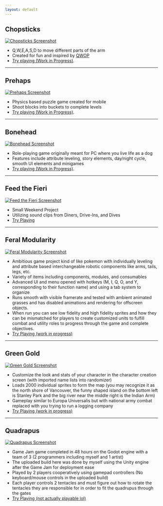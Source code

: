 ```yaml
---
layout: default
---
```


## Chopsticks

[![Chopsticks Screenshot](/assets/img/ChopsticksScreenshot.jpg)](./assets/unity/ChopsticksWebBuild/chopsticks.html)

* Q,W,E,A,S,D to move different parts of the arm
* Created for fun and inspired by [QWOP](http://www.foddy.net/Athletics.html)
* [Try playing (Work in Progress)](./assets/unity/ChopsticksWebBuild/chopsticks.html).

* * *

## Prehaps

[![Prehaps Screenshot](/assets/img/PrehapsScreenshot.jpg)](./assets/unity/PrehapsWebBuild/prehaps.html)

* Physics based puzzle game created for mobile
* Shoot blocks into buckets to complete levels
* [Try playing (Work in Progress)](./assets/unity/PrehapsWebBuild/prehaps.html).

* * *

## Bonehead

[![Bonehead Screenshot](/assets/img/BoneheadScreenshot.jpg)](./assets/unity/PrehapsWebBuild/bonehead.html)

* Role-playing game originally meant for PC where you live life as a dog
* Features include attribute leveling, story elements, day/night cycle, smooth UI elements and minigames
* [Try playing (Work in Progress)](./assets/unity/BoneheadWebBuild/bonehead.html).

* * *

## Feed the Fieri

[![Feed the Fieri Screenshot](/assets/img/FeedTheFieriScreenshot.jpg)](./assets/unity/FeedTheFieriWebBuild/feedthefieri.html)

* Small Weekend Project
* Utilizing sound clips from Diners, Drive-Ins, and Dives
* [Try Playing](./assets/unity/FeedTheFieriWebBuild/feedthefieri.html)

* * *

## Feral Modularity

[![Feral Modularity Screenshot](/assets/img/FeralModularityScreenshot.jpg)](./assets/unity/FeralModularityWebBuild/feralmodularity.html)

* Ambitious game project kind of like pokemon with individually leveling and attribute based interchangeable robotic components like arms, tails, legs, etc.
* Variety of items including components, modules, and consumables
* Advanced UI and menu opened with hotkeys (M, I, Q, O, and Y, corresponding to their function name) and using a tab system to organize
* Runs smooth with visible framerate and tested with ambient animated grasses and has disabled animations and rendering for offscreen objects.
* When run you can see low fidelity and high fidelity sprites and how they can be mismatched for players to create customized units to fulfill combat and utility roles to progress through the game and complete objectives.
* [Try Playing (work in progress)](./assets/unity/FeralModularityWebBuild/feralmodularity.html)

* * *

## Green Gold

[![Green Gold Screenshot](/assets/img/GreenGoldScreenshot.jpg)](./assets/unity/GreenGoldWebBuild/greengold.html)

* Customize the look and stats of your character in the character creation screen (with imported name lists into randomizer)
* Loads 2000 individual sprites to form the map (you may recognize it as the north shore of Vancouver, the funny shaped island on the bottom left is Stanley Park and the big river near the middle right is the Indian Arm)
* Gameplay similar to Europa Universalis but with national army combat replaced with you trying to run a logging company
* [Try Playing (work in progress)](./assets/unity/GreenGoldWebBuild/greengold.html)

* * *

## Quadrapus

[![Quadrapus Screenshot](/assets/img/QuadrapusScreenshot.jpg)](./assets/unity/QuadrapusWebBuild/quadrapus.html)

* Game Jam game completed in 48 hours on the Godot engine with a team of 3 (2 programmers including myself and 1 artist)
* The uploaded build here was done by myself using the Unity engine after the Game Jam for deployment ease
* Played by 2 players cooperatively using gamepad controllers (No keyboard/mouse controls in the uploaded build)
* Each player controls 2 tentacles and must figure out how to rotate the tentacles they are responsible for in order to fit the quadrupus through the gates
* [Try Playing (not actually playable lol)](./assets/unity/QuadrapusWebBuild/quadrapus.html)